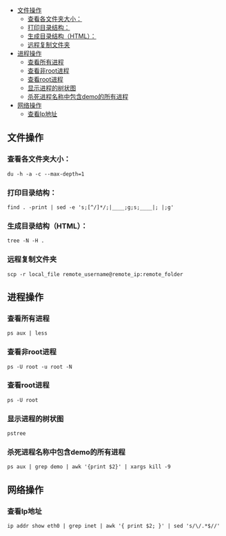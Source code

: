 <!-- TOC -->

- [文件操作](#文件操作)
    - [查看各文件夹大小：](#查看各文件夹大小)
    - [打印目录结构：](#打印目录结构)
    - [生成目录结构（HTML）：](#生成目录结构html)
    - [远程复制文件夹](#远程复制文件夹)
- [进程操作](#进程操作)
    - [查看所有进程](#查看所有进程)
    - [查看非root进程](#查看非root进程)
    - [查看root进程](#查看root进程)
    - [显示进程的树状图](#显示进程的树状图)
    - [杀死进程名称中包含demo的所有进程](#杀死进程名称中包含demo的所有进程)
- [网络操作](#网络操作)
    - [查看Ip地址](#查看ip地址)

<!-- /TOC -->


## 文件操作

### 查看各文件夹大小：

```
du -h -a -c --max-depth=1
```

### 打印目录结构：

```
find . -print | sed -e 's;[^/]*/;|____;g;s;____|; |;g'
```

### 生成目录结构（HTML）：

```
tree -N -H .
```


### 远程复制文件夹

```
scp -r local_file remote_username@remote_ip:remote_folder
```

## 进程操作

### 查看所有进程

```
ps aux | less
```

### 查看非root进程

```
ps -U root -u root -N
```

### 查看root进程

```
ps -U root
```

### 显示进程的树状图

```
pstree
``` 

### 杀死进程名称中包含demo的所有进程

```
ps aux | grep demo | awk '{print $2}' | xargs kill -9
```

## 网络操作

### 查看Ip地址

```
ip addr show eth0 | grep inet | awk '{ print $2; }' | sed 's/\/.*$//'
```